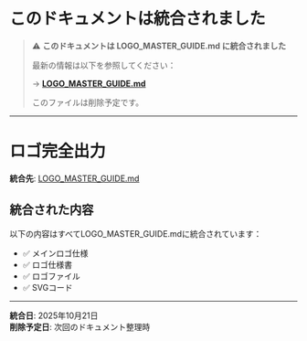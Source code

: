 # このドキュメントは統合されました

> ⚠️ **このドキュメントは LOGO_MASTER_GUIDE.md に統合されました**
> 
> 最新の情報は以下を参照してください：
> 
> → **[LOGO_MASTER_GUIDE.md](./LOGO_MASTER_GUIDE.md)**
> 
> このファイルは削除予定です。

---

# ロゴ完全出力

**統合先**: [LOGO_MASTER_GUIDE.md](./LOGO_MASTER_GUIDE.md)

## 統合された内容

以下の内容はすべてLOGO_MASTER_GUIDE.mdに統合されています：

- ✅ メインロゴ仕様
- ✅ ロゴ仕様書
- ✅ ロゴファイル
- ✅ SVGコード

---

**統合日**: 2025年10月21日  
**削除予定日**: 次回のドキュメント整理時
